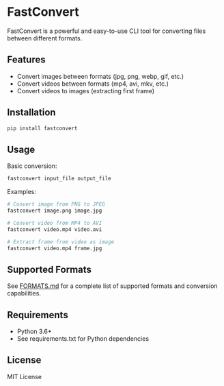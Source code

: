 # FastConvert

FastConvert is a powerful and easy-to-use CLI tool for converting files between different formats.

## Features

- Convert images between formats (jpg, png, webp, gif, etc.)
- Convert videos between formats (mp4, avi, mkv, etc.)
- Convert videos to images (extracting first frame)

## Installation

```bash
pip install fastconvert
```

## Usage

Basic conversion:
```bash
fastconvert input_file output_file
```

Examples:
```bash
# Convert image from PNG to JPEG
fastconvert image.png image.jpg

# Convert video from MP4 to AVI
fastconvert video.mp4 video.avi

# Extract frame from video as image
fastconvert video.mp4 frame.jpg
```

## Supported Formats

See [FORMATS.md](FORMATS.md) for a complete list of supported formats and conversion capabilities.

## Requirements

- Python 3.6+
- See requirements.txt for Python dependencies

## License

MIT License

